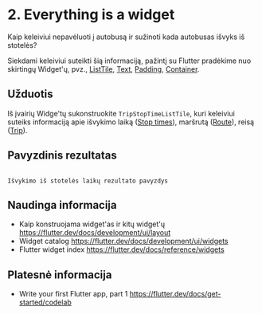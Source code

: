 # 2. Everything is a widget

Kaip keleiviui nepavėluoti į autobusą ir sužinoti kada autobusas išvyks iš stotelės?

Siekdami keleiviui suteikti šią informaciją, pažintį su Flutter pradėkime nuo skirtingų Widget'ų, pvz.,
[ListTile](https://www.youtube.com/watch?v=l8dj0yPBvgQ),
[Text](https://api.flutter.dev/flutter/widgets/Text-class.html),
[Padding](https://www.youtube.com/watch?v=oD5RtLhhubg),
[Container](https://www.youtube.com/watch?v=c1xLMaTUWCY).

## Užduotis

Iš įvairių Widge'tų sukonstruokite `TripStopTimeListTile`, kuri keleiviui suteiks informaciją apie išvykimo laiką
([Stop times](https://developers.google.com/transit/gtfs/reference#stop_timestxt)),
maršrutą ([Route](https://developers.google.com/transit/gtfs/reference#routestxt)),
reisą ([Trip](https://developers.google.com/transit/gtfs/reference#tripstxt)).

## Pavyzdinis rezultatas

```{figure} /images/exercises/2-everything-is-a-widget-result.png

Išvykimo iš stotelės laikų rezultato pavyzdys
```

## Naudinga informacija

- Kaip konstruojama widget'as ir kitų widget'ų https://flutter.dev/docs/development/ui/layout
- Widget catalog https://flutter.dev/docs/development/ui/widgets
- Flutter widget index https://flutter.dev/docs/reference/widgets

## Platesnė informacija

- Write your first Flutter app, part 1 https://flutter.dev/docs/get-started/codelab